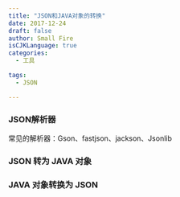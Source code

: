 ```yaml
---
title: "JSON和JAVA对象的转换"
date: 2017-12-24
draft: false
author: Small Fire
isCJKLanguage: true
categories: 
  - 工具

tags: 
  - JSON

---
```


### JSON解析器

常见的解析器：Gson、fastjson、jackson、Jsonlib

### JSON 转为 JAVA 对象



### JAVA 对象转换为 JSON
